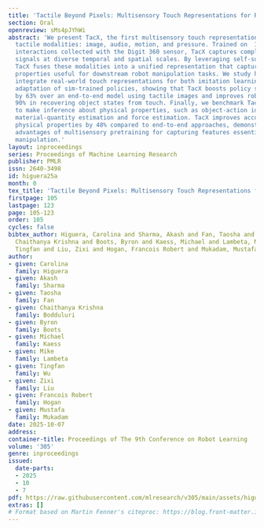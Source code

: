 ```yaml
---
title: 'Tactile Beyond Pixels: Multisensory Touch Representations for Robot Manipulation'
section: Oral
openreview: sMs4pJYhWi
abstract: 'We present TacX, the first multisensory touch representations across four
  tactile modalities: image, audio, motion, and pressure. Trained on  1M contact-rich
  interactions collected with the Digit 360 sensor, TacX captures complementary touch
  signals at diverse temporal and spatial scales. By leveraging self-supervised learning,
  TacX fuses these modalities into a unified representation that captures physical
  properties useful for downstream robot manipulation tasks. We study how to effectively
  integrate real-world touch representations for both imitation learning and tactile
  adaptation of sim-trained policies, showing that TacX boosts policy success rates
  by 63% over an end-to-end model using tactile images and improves robustness by
  90% in recovering object states from touch. Finally, we benchmark TacX’s ability
  to make inference about physical properties, such as object-action identification,
  material-quantity estimation and force estimation. TacX improves accuracy in characterizing
  physical properties by 48% compared to end-to-end approaches, demonstrating the
  advantages of multisensory pretraining for capturing features essential for dexterous
  manipulation.'
layout: inproceedings
series: Proceedings of Machine Learning Research
publisher: PMLR
issn: 2640-3498
id: higuera25a
month: 0
tex_title: 'Tactile Beyond Pixels: Multisensory Touch Representations for Robot Manipulation'
firstpage: 105
lastpage: 123
page: 105-123
order: 105
cycles: false
bibtex_author: Higuera, Carolina and Sharma, Akash and Fan, Taosha and Bodduluri,
  Chaithanya Krishna and Boots, Byron and Kaess, Michael and Lambeta, Mike and Wu,
  Tingfan and Liu, Zixi and Hogan, Francois Robert and Mukadam, Mustafa
author:
- given: Carolina
  family: Higuera
- given: Akash
  family: Sharma
- given: Taosha
  family: Fan
- given: Chaithanya Krishna
  family: Bodduluri
- given: Byron
  family: Boots
- given: Michael
  family: Kaess
- given: Mike
  family: Lambeta
- given: Tingfan
  family: Wu
- given: Zixi
  family: Liu
- given: Francois Robert
  family: Hogan
- given: Mustafa
  family: Mukadam
date: 2025-10-07
address:
container-title: Proceedings of The 9th Conference on Robot Learning
volume: '305'
genre: inproceedings
issued:
  date-parts:
  - 2025
  - 10
  - 7
pdf: https://raw.githubusercontent.com/mlresearch/v305/main/assets/higuera25a/higuera25a.pdf
extras: []
# Format based on Martin Fenner's citeproc: https://blog.front-matter.io/posts/citeproc-yaml-for-bibliographies/
---
```

